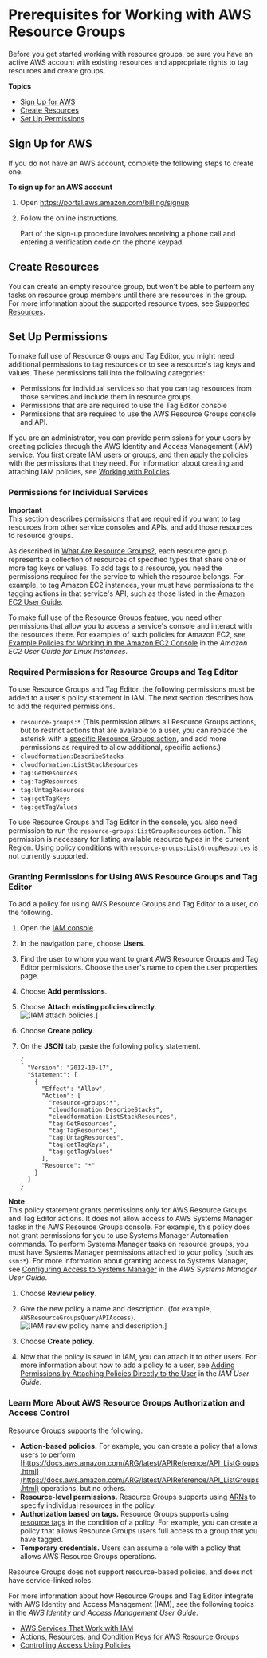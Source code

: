 # Prerequisites for Working with AWS Resource Groups<a name="gettingstarted-prereqs"></a>

Before you get started working with resource groups, be sure you have an active AWS account with existing resources and appropriate rights to tag resources and create groups\.

**Topics**
+ [Sign Up for AWS](#w4aab5c27c13b7)
+ [Create Resources](#w4aab5c27c13b9)
+ [Set Up Permissions](#rg-permissions)

## Sign Up for AWS<a name="w4aab5c27c13b7"></a>

If you do not have an AWS account, complete the following steps to create one\.

**To sign up for an AWS account**

1. Open [https://portal\.aws\.amazon\.com/billing/signup](https://portal.aws.amazon.com/billing/signup)\.

1. Follow the online instructions\.

   Part of the sign\-up procedure involves receiving a phone call and entering a verification code on the phone keypad\.

## Create Resources<a name="w4aab5c27c13b9"></a>

You can create an empty resource group, but won't be able to perform any tasks on resource group members until there are resources in the group\. For more information about the supported resource types, see [Supported Resources](supported-resources.md)\.

## Set Up Permissions<a name="rg-permissions"></a>

To make full use of Resource Groups and Tag Editor, you might need additional permissions to tag resources or to see a resource's tag keys and values\. These permissions fall into the following categories: 
+ Permissions for individual services so that you can tag resources from those services and include them in resource groups\.
+ Permissions that are are required to use the Tag Editor console
+ Permissions that are required to use the AWS Resource Groups console and API\. 

If you are an administrator, you can provide permissions for your users by creating policies through the AWS Identity and Access Management \(IAM\) service\. You first create IAM users or groups, and then apply the policies with the permissions that they need\. For information about creating and attaching IAM policies, see [Working with Policies](https://docs.aws.amazon.com/IAM/latest/UserGuide/ManagingPolicies.html)\.

### Permissions for Individual Services<a name="rg-perms-individual-services"></a>

**Important**  
This section describes permissions that are required if you want to tag resources from other service consoles and APIs, and add those resources to resource groups\.

As described in [What Are Resource Groups?](welcome.md#resource-groups-intro), each resource group represents a collection of resources of specified types that share one or more tag keys or values\. To add tags to a resource, you need the permissions required for the service to which the resource belongs\. For example, to tag Amazon EC2 instances, your must have permissions to the tagging actions in that service's API, such as those listed in the [Amazon EC2 User Guide](https://docs.aws.amazon.com/AWSEC2/latest/UserGuide/Using_Tags.html#Using_Tags_CLI)\.

To make full use of the Resource Groups feature, you need other permissions that allow you to access a service's console and interact with the resources there\. For examples of such policies for Amazon EC2, see [Example Policies for Working in the Amazon EC2 Console](https://docs.aws.amazon.com/AWSEC2/latest/UserGuide/iam-policies-ec2-console.html) in the *Amazon EC2 User Guide for Linux Instances*\.

### Required Permissions for Resource Groups and Tag Editor<a name="rg-permissions-te"></a>

To use Resource Groups and Tag Editor, the following permissions must be added to a user's policy statement in IAM\. The next section describes how to add the required permissions\.
+ `resource-groups:*` \(This permission allows all Resource Groups actions, but to restrict actions that are available to a user, you can replace the asterisk with a [specific Resource Groups action](https://docs.aws.amazon.com/IAM/latest/UserGuide/list_awsresourcegroups.html), and add more permissions as required to allow additional, specific actions\.\)
+ `cloudformation:DescribeStacks`
+ `cloudformation:ListStackResources`
+ `tag:GetResources`
+ `tag:TagResources`
+ `tag:UntagResources`
+ `tag:getTagKeys`
+ `tag:getTagValues`

To use Resource Groups and Tag Editor in the console, you also need permission to run the `resource-groups:ListGroupResources` action\. This permission is necessary for listing available resource types in the current Region\. Using policy conditions with `resource-groups:ListGroupResources` is not currently supported\.

### Granting Permissions for Using AWS Resource Groups and Tag Editor<a name="rg-permissions-howto"></a>

To add a policy for using AWS Resource Groups and Tag Editor to a user, do the following\.

1. Open the [IAM console](https://console.aws.amazon.com/iam/home?#home)\.

1. In the navigation pane, choose **Users**\.

1. Find the user to whom you want to grant AWS Resource Groups and Tag Editor permissions\. Choose the user's name to open the user properties page\.

1. Choose **Add permissions**\.

1. Choose **Attach existing policies directly**\.  
![\[IAM attach policies.\]](http://docs.aws.amazon.com/ARG/latest/userguide/images/rg-iam-addperms.png)

1. Choose **Create policy**\.

1. On the **JSON** tab, paste the following policy statement\.

   ```
   {
     "Version": "2012-10-17",
     "Statement": [
       {
         "Effect": "Allow",
         "Action": [
           "resource-groups:*",
           "cloudformation:DescribeStacks",
           "cloudformation:ListStackResources",
           "tag:GetResources",
           "tag:TagResources",
           "tag:UntagResources",
           "tag:getTagKeys",
           "tag:getTagValues"
         ],
         "Resource": "*"
       }
     ]
   }
   ```
**Note**  
This policy statement grants permissions only for AWS Resource Groups and Tag Editor actions\. It does not allow access to AWS Systems Manager tasks in the AWS Resource Groups console\. For example, this policy does not grant permissions for you to use Systems Manager Automation commands\. To perform Systems Manager tasks on resource groups, you must have Systems Manager permissions attached to your policy \(such as `ssm:*`\)\. For more information about granting access to Systems Manager, see [Configuring Access to Systems Manager](https://docs.aws.amazon.com/systems-manager/latest/userguide/systems-manager-access.html) in the *AWS Systems Manager User Guide*\.

1. Choose **Review policy**\.

1. Give the new policy a name and description\. \(for example, `AWSResourceGroupsQueryAPIAccess`\)\.  
![\[IAM review policy name and description.\]](http://docs.aws.amazon.com/ARG/latest/userguide/images/rg-iam-policyname.png)

1. Choose **Create policy**\.

1. Now that the policy is saved in IAM, you can attach it to other users\. For more information about how to add a policy to a user, see [Adding Permissions by Attaching Policies Directly to the User](http://docs.aws.amazon.com/IAM/latest/UserGuide/id_users_change-permissions.html#by-direct-attach-policy) in the *IAM User Guide*\.

### Learn More About AWS Resource Groups Authorization and Access Control<a name="rg-perms-iam"></a>

Resource Groups supports the following\.
+ **Action\-based policies\.** For example, you can create a policy that allows users to perform [https://docs.aws.amazon.com/ARG/latest/APIReference/API_ListGroups.html](https://docs.aws.amazon.com/ARG/latest/APIReference/API_ListGroups.html) operations, but no others\.
+ **Resource\-level permissions\.** Resource Groups supports using [ARNs](http://docs.aws.amazon.com/general/latest/gr/aws-arns-and-namespaces.html) to specify individual resources in the policy\.
+ **Authorization based on tags\.** Resource Groups supports using [resource tags](tag-editor.md) in the condition of a policy\. For example, you can create a policy that allows Resource Groups users full access to a group that you have tagged\.
+ **Temporary credentials\.** Users can assume a role with a policy that allows AWS Resource Groups operations\.

Resource Groups does not support resource\-based policies, and does not have service\-linked roles\.

For more information about how Resource Groups and Tag Editor integrate with AWS Identity and Access Management \(IAM\), see the following topics in the *AWS Identity and Access Management User Guide*\.
+ [AWS Services That Work with IAM](https://docs.aws.amazon.com/IAM/latest/UserGuide/reference_aws-services-that-work-with-iam.html#management_svcs)
+ [Actions, Resources, and Condition Keys for AWS Resource Groups](https://docs.aws.amazon.com/IAM/latest/UserGuide/list_awsresourcegroups.html)
+ [Controlling Access Using Policies](https://docs.aws.amazon.com/IAM/latest/UserGuide/access_controlling.html)